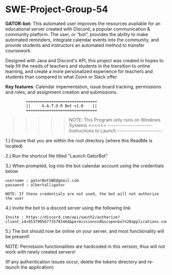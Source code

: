 # SWE-Project-Group-54
**GATOR-bot:** 
This automated user improves the resources  available for an educational server created with Discord, a popular communication & community platform. The user, or “bot”, provides the ability to make automated reminders, integrate calendar events into the community, and provide students and instructors an automated method to transfer coursework. 

Designed with Java and Discord's API, this project was created in hopes to help fill the needs of teachers and students in the transition to online learning, and create a more personalized experience for teachers and students than compared to what Zoom or Slack offer.

**Key features**: Calendar impementation, issue board tracking, permissions and roles, and assignment creation and submissions.

             ===============================
             ||     G.A.T.O.R Bot v1.0    ||
             ===============================
>>>>> NOTE: This Program only runs on Windows Systems <<<<<<
                 ----------------------
                 Instructions to Launch
                 ----------------------
                 
1.) Ensure that you are within the root directory (where this ReadMe is located)

2.) Run the shortcut file titled "Launch GatorBot"

3.) When prompted, log into the bot calendar account using the credentials below

    username : gatorBotSWE@gmail.com
    password : albertalligator
    
    NOTE: If these credentials are not used, the bot will not authorize the user

4.) Invite the bot to a discord server using the following link

    Invite : https://discord.com/api/oauth2/authorize?client_id=953790567735783464&permissions=8&scope=bot%20applications.commands

5.) The bot should now be online on your server, and most functionality will be present!

NOTE: Permission functionalities are hardcoded in this version, thus will not work with newly created servers!


(If any authentication issues occur, delete the tokens directory and re-launch the application)
